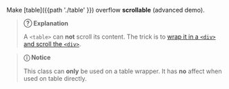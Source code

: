 Make [table]({{path './table' }}) overflow <strong>scrollable</strong> (advanced demo).

> **?&#x20DD; Explanation**
>
> A `<table>` can **not** scroll its content. The trick is to [wrap it in a `<div>` and scroll the `<div>`][source-scroll].

> **ⓘ Notice**
>
> This class can **only** be used on a table wrapper. It has **no** affect when used on table directly.

[source-scroll]: https://stackoverflow.com/a/19794391/11817077 "Stack Overflow: Horizontal scroll on overflow of table (answer)"

<script src="{{path '/assets/scripts/open-ext-links-in-new-window.js'}}" />
